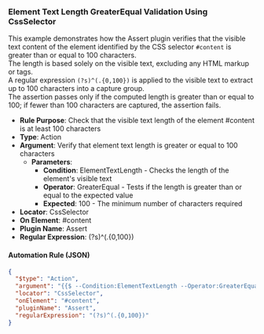 ### Element Text Length GreaterEqual Validation Using CssSelector

This example demonstrates how the Assert plugin verifies that the visible text content of the element identified by the CSS selector `#content` is greater than or equal to 100 characters.  
The length is based solely on the visible text, excluding any HTML markup or tags.  
A regular expression `(?s)^(.{0,100})` is applied to the visible text to extract up to 100 characters into a capture group.  
The assertion passes only if the computed length is greater than or equal to 100; if fewer than 100 characters are captured, the assertion fails.

- **Rule Purpose**: Check that the visible text length of the element #content is at least 100 characters  
- **Type**: Action  
- **Argument**: Verify that element text length is greater or equal to 100 characters  
  - **Parameters**:  
    - **Condition**: ElementTextLength - Checks the length of the element's visible text  
    - **Operator**: GreaterEqual - Tests if the length is greater than or equal to the expected value  
    - **Expected**: 100 - The minimum number of characters required  
- **Locator**: CssSelector  
- **On Element**: #content  
- **Plugin Name**: Assert  
- **Regular Expression**: (?s)^(.{0,100})

#### Automation Rule (JSON)

```json
{
  "$type": "Action",
  "argument": "{{$ --Condition:ElementTextLength --Operator:GreaterEqual --Expected:100}}",
  "locator": "CssSelector",
  "onElement": "#content",
  "pluginName": "Assert",
  "regularExpression": "(?s)^(.{0,100})"
}
```
